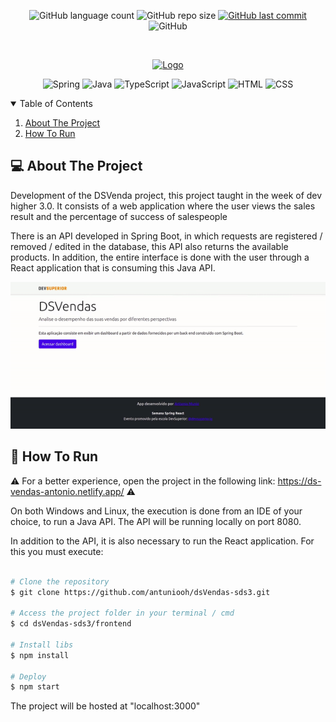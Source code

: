 <p align="center">
  <img alt="GitHub language count" src="https://img.shields.io/github/languages/count/antuniooh/dsVendas-sds3">

  <img alt="GitHub repo size" src="https://img.shields.io/github/repo-size/antuniooh/dsVendas-sds3">
  
  <a href="https://github.com/antuniooh/dsVendas-sds3/commits/master">
    <img alt="GitHub last commit" src="https://img.shields.io/github/last-commit/antuniooh/dsVendas-sds3">
  </a>
  
   <img alt="GitHub" src="https://img.shields.io/github/license/antuniooh/dsVendas-sds3">
</p>

<!-- PROJECT LOGO -->
<br />
<p align="center">
  <a href="https://github.com/antuniooh/dsVendas-sds3">
    <img src="https://image.freepik.com/free-vector/boost-sales-abstract-concept-illustration_335657-1833.jpg" alt="Logo" width="550">
  </a>
</p>

<p align="center">
  <img alt="Spring" src="https://img.shields.io/badge/SpringBoot-yellow?style=for-the-badge&logo=spring&logoColor=white"/>
  <img alt="Java" src="https://img.shields.io/badge/Java-orange?style=for-the-badge&logo=java&logoColor=white"/>
  <img alt="TypeScript" src="https://img.shields.io/badge/TypeScript-blue?style=for-the-badge&logo=typescript&logoColor=white"/>
    <img alt="JavaScript" src="https://img.shields.io/badge/JavaScript-yellow?style=for-the-badge&logo=javascript&logoColor=white"/>
  <img alt="HTML" src="https://img.shields.io/badge/HTML-orange?style=for-the-badge&logo=html5&logoColor=white"/>
  <img alt="CSS" src="https://img.shields.io/badge/CSS-darkblue?style=for-the-badge&logo=css3&logoColor=white"/>
</p>


<!-- TABLE OF CONTENTS -->
<details open="open">
  <summary>Table of Contents</summary>
  <ol>
    <li>
      <a href="#-about-the-project">About The Project</a>
    </li>
    <li>
      <a href="#-how-to-run">How To Run</a>
    </li>
  </ol>
</details>


<!-- ABOUT THE PROJECT -->
## 💻 About The Project
Development of the DSVenda project, this project taught in the week of dev higher 3.0. It consists of a web application where the user views the sales result and the percentage of success of salespeople

There is an API developed in Spring Boot, in which requests are registered / removed / edited in the database, this API also returns the available products. In addition, the entire interface is done with the user through a React application that is consuming this Java API.

![app](https://github.com/antuniooh/dsVendas-sds3/blob/master/images/app.gif)


<!-- HOW TO RUN -->
## 🚀 How To Run
⚠️ For a better experience, open the project in the following link: https://ds-vendas-antonio.netlify.app/ ⚠️

On both Windows and Linux, the execution is done from an IDE of your choice, to run a Java API. The API will be running locally on port 8080.

In addition to the API, it is also necessary to run the React application. For this you must execute:

```bash

# Clone the repository
$ git clone https://github.com/antuniooh/dsVendas-sds3.git

# Access the project folder in your terminal / cmd
$ cd dsVendas-sds3/frontend

# Install libs
$ npm install

# Deploy 
$ npm start

```
The project will be hosted at "localhost:3000"
